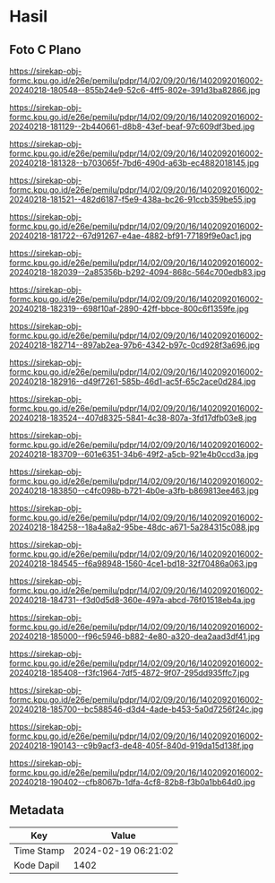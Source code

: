 # Hasil

## Foto C Plano

https://sirekap-obj-formc.kpu.go.id/e26e/pemilu/pdpr/14/02/09/20/16/1402092016002-20240218-180548--855b24e9-52c6-4ff5-802e-391d3ba82866.jpg

https://sirekap-obj-formc.kpu.go.id/e26e/pemilu/pdpr/14/02/09/20/16/1402092016002-20240218-181129--2b440661-d8b8-43ef-beaf-97c609df3bed.jpg

https://sirekap-obj-formc.kpu.go.id/e26e/pemilu/pdpr/14/02/09/20/16/1402092016002-20240218-181328--b703065f-7bd6-490d-a63b-ec4882018145.jpg

https://sirekap-obj-formc.kpu.go.id/e26e/pemilu/pdpr/14/02/09/20/16/1402092016002-20240218-181521--482d6187-f5e9-438a-bc26-91ccb359be55.jpg

https://sirekap-obj-formc.kpu.go.id/e26e/pemilu/pdpr/14/02/09/20/16/1402092016002-20240218-181722--67d91267-e4ae-4882-bf91-77189f9e0ac1.jpg

https://sirekap-obj-formc.kpu.go.id/e26e/pemilu/pdpr/14/02/09/20/16/1402092016002-20240218-182039--2a85356b-b292-4094-868c-564c700edb83.jpg

https://sirekap-obj-formc.kpu.go.id/e26e/pemilu/pdpr/14/02/09/20/16/1402092016002-20240218-182319--698f10af-2890-42ff-bbce-800c6f1359fe.jpg

https://sirekap-obj-formc.kpu.go.id/e26e/pemilu/pdpr/14/02/09/20/16/1402092016002-20240218-182714--897ab2ea-97b6-4342-b97c-0cd928f3a696.jpg

https://sirekap-obj-formc.kpu.go.id/e26e/pemilu/pdpr/14/02/09/20/16/1402092016002-20240218-182916--d49f7261-585b-46d1-ac5f-65c2ace0d284.jpg

https://sirekap-obj-formc.kpu.go.id/e26e/pemilu/pdpr/14/02/09/20/16/1402092016002-20240218-183524--407d8325-5841-4c38-807a-3fd17dfb03e8.jpg

https://sirekap-obj-formc.kpu.go.id/e26e/pemilu/pdpr/14/02/09/20/16/1402092016002-20240218-183709--601e6351-34b6-49f2-a5cb-921e4b0ccd3a.jpg

https://sirekap-obj-formc.kpu.go.id/e26e/pemilu/pdpr/14/02/09/20/16/1402092016002-20240218-183850--c4fc098b-b721-4b0e-a3fb-b869813ee463.jpg

https://sirekap-obj-formc.kpu.go.id/e26e/pemilu/pdpr/14/02/09/20/16/1402092016002-20240218-184258--18a4a8a2-95be-48dc-a671-5a284315c088.jpg

https://sirekap-obj-formc.kpu.go.id/e26e/pemilu/pdpr/14/02/09/20/16/1402092016002-20240218-184545--f6a98948-1560-4ce1-bd18-32f70486a063.jpg

https://sirekap-obj-formc.kpu.go.id/e26e/pemilu/pdpr/14/02/09/20/16/1402092016002-20240218-184731--f3d0d5d8-360e-497a-abcd-76f01518eb4a.jpg

https://sirekap-obj-formc.kpu.go.id/e26e/pemilu/pdpr/14/02/09/20/16/1402092016002-20240218-185000--f96c5946-b882-4e80-a320-dea2aad3df41.jpg

https://sirekap-obj-formc.kpu.go.id/e26e/pemilu/pdpr/14/02/09/20/16/1402092016002-20240218-185408--f3fc1964-7df5-4872-9f07-295dd935ffc7.jpg

https://sirekap-obj-formc.kpu.go.id/e26e/pemilu/pdpr/14/02/09/20/16/1402092016002-20240218-185700--bc588546-d3d4-4ade-b453-5a0d7256f24c.jpg

https://sirekap-obj-formc.kpu.go.id/e26e/pemilu/pdpr/14/02/09/20/16/1402092016002-20240218-190143--c9b9acf3-de48-405f-840d-919da15d138f.jpg

https://sirekap-obj-formc.kpu.go.id/e26e/pemilu/pdpr/14/02/09/20/16/1402092016002-20240218-190402--cfb8067b-1dfa-4cf8-82b8-f3b0a1bb64d0.jpg


## Metadata

| Key        | Value               |
| ---------- | ------------------- |
| Time Stamp | 2024-02-19 06:21:02 |
| Kode Dapil | 1402                |



